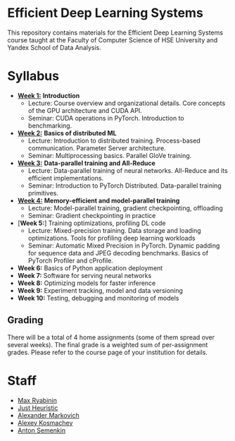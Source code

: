 # Efficient Deep Learning Systems
This repository contains materials for the Efficient Deep Learning Systems course taught at the Faculty of Computer Science of HSE University and Yandex School of Data Analysis.

# Syllabus
- [__Week 1:__](./week01_intro) __Introduction__
  - Lecture: Course overview and organizational details. Core concepts of the GPU architecture and CUDA API.
  - Seminar: CUDA operations in PyTorch. Introduction to benchmarking.
- [__Week 2:__](./week02_distributed) __Basics of distributed ML__
  - Lecture: Introduction to distributed training. Process-based communication. Parameter Server architecture.
  - Seminar: Multiprocessing basics. Parallel GloVe training.
- [__Week 3:__](./week03_data_parallel) __Data-parallel training and All-Reduce__
  - Lecture: Data-parallel training of neural networks. All-Reduce and its efficient implementations.
  - Seminar: Introduction to PyTorch Distributed. Data-parallel training primitives.
- [__Week 4:__](./week04_large_models) __Memory-efficient and model-parallel training__
  - Lecture: Model-parallel training, gradient checkpointing, offloading
  - Seminar: Gradient checkpointing in practice
- [__Week 5:__] Training optimizations, profiling DL code
  - Lecture: Mixed-precision training. Data storage and loading optimizations. Tools for profiling deep learning workloads  
  - Seminar: Automatic Mixed Precision in PyTorch. Dynamic padding for sequence data and JPEG decoding benchmarks. Basics of PyTorch Profiler and cProfile.
- __Week 6:__ Basics of Python application deployment
- __Week 7:__ Software for serving neural networks
- __Week 8:__ Optimizing models for faster inference
- __Week 9:__ Experiment tracking, model and data versioning
- __Week 10:__ Testing, debugging and monitoring of models

## Grading
There will be a total of 4 home assignments (some of them spread over several weeks). 
The final grade is a weighted sum of per-assignment grades. 
Please refer to the course page of your institution for details.

# Staff
- [Max Ryabinin](https://github.com/mryab)
- [Just Heuristic](https://github.com/justheuristic)
- [Alexander Markovich](https://github.com/markovka17)
- [Alexey Kosmachev](https://github.com/ADKosm)
- [Anton Semenkin](https://github.com/topshik/)
